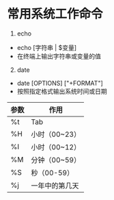 # 常用系统工作命令
1. echo
  - echo [字符串 | $变量]
  - 在终端上输出字符串或变量的值
  
2. date
  - date [OPTIONS] ["+FORMAT"]
  - 按照指定格式输出系统时间或日期
  
**参数** | **作用**
-- | --
%t | Tab
%H | 小时（00~23）
%I | 小时（00~12）
%M | 分钟（00~59）
%S | 秒（00-59）
%j | 一年中的第几天

